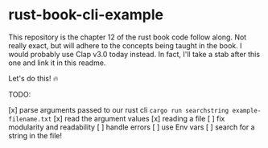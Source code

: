 # rust-book-cli-example

This repository is the chapter 12 of the rust book code follow along. Not really exact, but will adhere to the concepts being taught in the book. I would probably use Clap v3.0 today instead. In fact, I'll take a stab after this one and link it in this readme.

Let's do this! 🔥

TODO:

[x] parse arguments passed to our rust cli `cargo run searchstring example-filename.txt`
[x] read the argument values
[x] reading a file
[ ] fix modularity and readability
[ ] handle errors
[ ] use Env vars
[ ] search for a string in the file!
